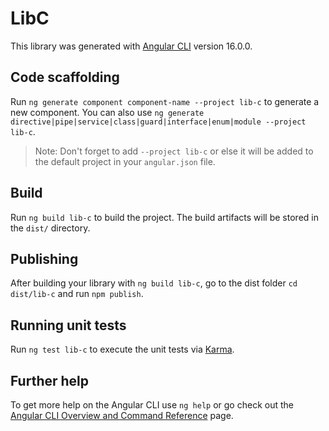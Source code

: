 # LibC

This library was generated with [Angular CLI](https://github.com/angular/angular-cli) version 16.0.0.

## Code scaffolding

Run `ng generate component component-name --project lib-c` to generate a new component. You can also use `ng generate directive|pipe|service|class|guard|interface|enum|module --project lib-c`.
> Note: Don't forget to add `--project lib-c` or else it will be added to the default project in your `angular.json` file. 

## Build

Run `ng build lib-c` to build the project. The build artifacts will be stored in the `dist/` directory.

## Publishing

After building your library with `ng build lib-c`, go to the dist folder `cd dist/lib-c` and run `npm publish`.

## Running unit tests

Run `ng test lib-c` to execute the unit tests via [Karma](https://karma-runner.github.io).

## Further help

To get more help on the Angular CLI use `ng help` or go check out the [Angular CLI Overview and Command Reference](https://angular.io/cli) page.
